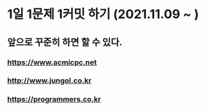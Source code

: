 # 1일 1문제 1커밋 하기 (2021.11.09 ~ )
## 앞으로 꾸준히 하면 할 수 있다. 

### https://www.acmicpc.net
### http://www.jungol.co.kr
### https://programmers.co.kr
